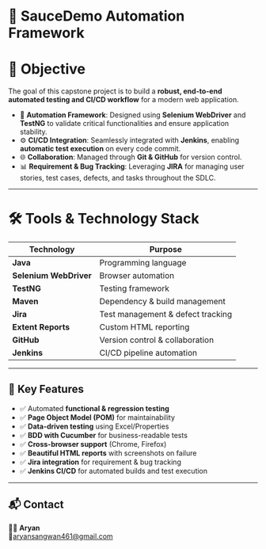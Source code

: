 # 🚀 SauceDemo Automation Framework  

# 🎯 Objective  
The goal of this capstone project is to build a **robust, end-to-end automated testing and CI/CD workflow** for a modern web application.  

- 🧩 **Automation Framework**: Designed using **Selenium WebDriver** and **TestNG** to validate critical functionalities and ensure application stability.  
- ⚙️ **CI/CD Integration**: Seamlessly integrated with **Jenkins**, enabling **automatic test execution** on every code commit.  
- 🌐 **Collaboration**: Managed through **Git & GitHub** for version control.  
- 📊 **Requirement & Bug Tracking**: Leveraging **JIRA** for managing user stories, test cases, defects, and tasks throughout the SDLC.  

---

# 🛠️ Tools & Technology Stack  

| Technology          | Purpose                                   |
|---------------------|-------------------------------------------|
| **Java**            | Programming language                      |
| **Selenium WebDriver** | Browser automation                        |
| **TestNG**          | Testing framework                         |
| **Maven**           | Dependency & build management             |
| **Jira**            | Test management & defect tracking         |
| **Extent Reports**  | Custom HTML reporting                     |
| **GitHub**          | Version control & collaboration           |
| **Jenkins**         | CI/CD pipeline automation                 |

---

## 🎯 Key Features  
- ✅ Automated **functional & regression testing**  
- ✅ **Page Object Model (POM)** for maintainability  
- ✅ **Data-driven testing** using Excel/Properties  
- ✅ **BDD with Cucumber** for business-readable tests  
- ✅ **Cross-browser support** (Chrome, Firefox)  
- ✅ **Beautiful HTML reports** with screenshots on failure  
- ✅ **Jira integration** for requirement & bug tracking  
- ✅ **Jenkins CI/CD** for automated builds and test execution  

-------

## 📬 Contact  
👨‍💻 **Aryan**  
📧aryansangwan461@gmail.com
<p align="left">
  <a href="h[ttps://www.linkedin.com/in/beingashusoni/](https://www.linkedin.com/in/aryan-83184224a/)" target="_blank">
  </a>
  <a href="[https://github.com/beingashusoni](https://github.com/Sangwanaryan)" target="_blank">
</p>

